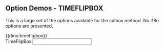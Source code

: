 ## Option Demos - TIMEFLIPBOX

This is a large set of the options available for the calbox method. No i18n options are presented.

<div class="row">
	<div class="col-sm-8">
{{dmo:timeflipbox}}
	</div>
	<div class="col-sm-4">
		<div class="form-group">
			<label for="db">TimeFlipBox</label>
			<input class="form-control" id="db" type="text" data-role="datebox" data-options='{"mode":"timeflipbox","displayMode":"inline"}' />
		</div>
	</div>
</div>

